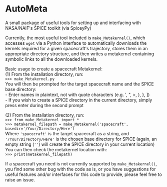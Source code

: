 # AutoMeta
A small package of useful tools for setting up and interfacing with NASA/NAIF's SPICE toolkit (via SpiceyPy)

Currently, the most useful tool included is `make_Metakernel()`, which accesses `wget` via a Python interface to automatically downloads the kernels required for a given spacecraft's trajectory, stores them in an appropriate directory structure, and then writes a metakernel containing symbolic links to all the downloaded kernels.

Basic usage to create a spacecraft Metakernel: <br>
(1) From the installation directory, run: <br>
`>>> make_Metakernel.py` <br>
You will then be prompted for the target spacecraft name and the SPICE base directory: <br>
    - Enter names in plaintext, not with quote characters (e.g. ', ", >, ), }, ]) <br>
    - If you wish to create a SPICE directory in the current directory, simply press enter during the second prompt <br>

(2) From the installation directory, run: <br>
`>>> from make_Metakernel import *` <br>
`>>> metakernel_filepath = make_Metakernel('spacecraft', basedir='/Your/Directory/Here')` <br>
Where `'spacecraft'` is the target spacecraft as a string, and `'/Your/Directory/Here'` is the chosen base directory for SPICE (again, an empty string (`''`) will create the SPICE directory in your current location) <br>
You can then check the metakernel location with: <br>
`>>> print(metakernel_filepath)` <br>

If a spacecraft you need is not currently supported by `make_Metakernel()`, you find some other bug with the code as is, or you have suggestions for useful features and/or interfaces for this code to provide, please feel free to raise an issue.


